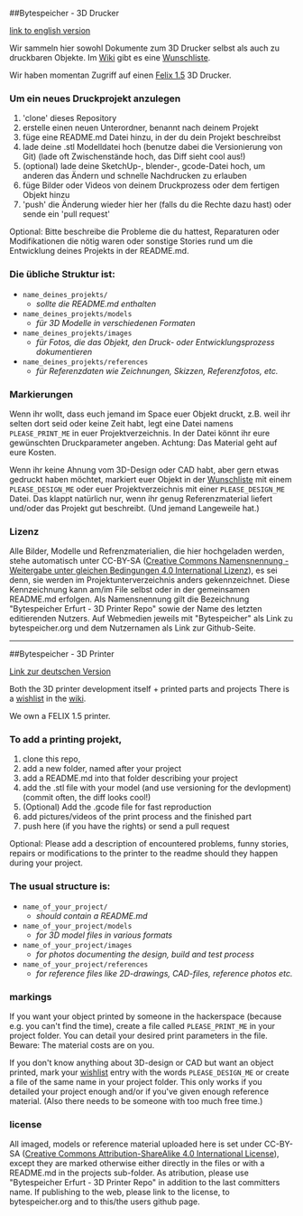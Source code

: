 ##Bytespeicher - 3D Drucker

[link to english version](#bytespeicher---3d-printer)

Wir sammeln hier sowohl Dokumente zum 3D Drucker selbst als auch zu druckbaren Objekte.
Im [Wiki](https://github.com/Bytespeicher/3D_Printer/wiki) gibt es eine [Wunschliste](https://github.com/Bytespeicher/3D_Printer/wishlist).


Wir haben momentan Zugriff auf einen [Felix 1.5](http://shop.felixprinters.com/) 3D Drucker.

### Um ein neues Druckprojekt anzulegen

1. 'clone' dieses Repository
2. erstelle einen neuen Unterordner, benannt nach deinem Projekt
3. füge eine README.md Datei hinzu, in der du dein Projekt beschreibst
4. lade deine .stl Modelldatei hoch (benutze dabei die Versionierung von Git) (lade oft Zwischenstände hoch, das Diff sieht cool aus!)
5. (optional) lade deine SketchUp-, blender-, gcode-Datei hoch, um anderen das Ändern und schnelle Nachdrucken zu erlauben
6. füge Bilder oder Videos von deinem Druckprozess oder dem fertigen Objekt hinzu
7. 'push' die Änderung wieder hier her (falls du die Rechte dazu hast) oder sende ein 'pull request'

Optional: Bitte beschreibe die Probleme die du hattest, Reparaturen oder Modifikationen die nötig waren oder sonstige Stories rund um die Entwicklung deines Projekts in der README.md. 

### Die übliche Struktur ist:
- `name_deines_projekts/`  
    - *sollte die README.md enthalten*  
- `name_deines_projekts/models`  
    - *für 3D Modelle in verschiedenen Formaten*  
- `name_deines_projekts/images`  
    - *für Fotos, die das Objekt, den Druck- oder Entwicklungsprozess dokumentieren*  
- `name_deines_projekts/references`  
    - *für Referenzdaten wie Zeichnungen, Skizzen, Referenzfotos, etc.*  

### Markierungen
Wenn ihr wollt, dass euch jemand im Space euer Objekt druckt, z.B. weil ihr selten dort seid oder keine Zeit habt,
legt eine Datei namens `PLEASE_PRINT_ME` in euer Projektverzeichnis. In der Datei könnt ihr eure gewünschten Druckparameter angeben. Achtung: Das Material geht auf eure Kosten.

Wenn ihr keine Ahnung vom 3D-Design oder CAD habt, aber gern etwas gedruckt haben möchtet, markiert euer Objekt in der [Wunschliste](https://github.com/Bytespeicher/3D_Printer/wiki/wishlist) mit einem `PLEASE_DESIGN_ME` oder euer Projektverzeichnis mit einer `PLEASE_DESIGN_ME` Datei. Das klappt natürlich nur, wenn ihr genug Referenzmaterial liefert und/oder das Projekt gut beschreibt. (Und jemand Langeweile hat.)

### Lizenz
Alle Bilder, Modelle und Refrenzmaterialien, die hier hochgeladen werden, stehe automatisch unter CC-BY-SA ([Creative Commons Namensnennung - Weitergabe unter gleichen Bedingungen 4.0 International Lizenz](https://creativecommons.org/licenses/by-sa/4.0/)), es sei denn, sie werden im Projektunterverzeichnis anders gekennzeichnet. Diese Kennzeichnung kann am/im File selbst oder in der gemeinsamen README.md erfolgen. Als Namensnennung gilt die Bezeichnung "Bytespeicher Erfurt - 3D Printer Repo" sowie der Name des letzten editierenden Nutzers. Auf Webmedien jeweils mit "Bytespeicher" als Link zu bytespeicher.org und dem Nutzernamen als Link zur Github-Seite.

----------------------------------------------------------------------------------------------------
##Bytespeicher - 3D Printer

[Link zur deutschen Version](#bytespeicher---3d-drucker)

Both the 3D printer development itself + printed parts and projects
There is a [wishlist](https://github.com/Bytespeicher/3D_Printer/wishlist) in the [wiki](https://github.com/Bytespeicher/3D_Printer/wiki).

We own a FELIX 1.5 printer. 

### To add a printing projekt, 

1. clone this repo, 
2. add a new folder, named after your project
3. add a README.md into that folder describing your project
4. add the .stl file with your model (and use versioning for the devlopment) (commit often, the diff looks cool!)
5. (Optional) Add the .gcode file for fast reproduction
6. add pictures/videos of the print process and the finished part
7. push here (if you have the rights) or send a pull request

Optional: Please add a description of encountered problems, funny stories, repairs or modifications to the printer to the readme should they happen during your project.

### The usual structure is:
- `name_of_your_project/`  
    - *should contain a README.md*  
- `name_of_your_project/models`  
    - *for 3D model files in various formats*  
- `name_of_your_project/images`  
    - *for photos documenting the design, build and test process*  
- `name_of_your_project/references`  
    - *for reference files like 2D-drawings, CAD-files, reference photos etc.*  

### markings
If you want your object printed by someone in the hackerspace (because e.g. you can't find the time), create a file called
 `PLEASE_PRINT_ME` in your project folder. You can detail your desired print parameters in the file. Beware: The material costs are on you.
 
If you don't know anything about 3D-design or CAD but want an object printed, mark your [wishlist](https://github.com/Bytespeicher/3D_Printer/wiki/wishlist) entry with
the words `PLEASE_DESIGN_ME` or create a file of the same name in your project folder. This only works if you detailed your project enough and/or if you've given enough reference material. (Also there needs to be someone with too much free time.)

### license
All imaged, models or reference material uploaded here is set under CC-BY-SA ([Creative Commons Attribution-ShareAlike 4.0 International License](https://creativecommons.org/licenses/by-sa/4.0/)), except they are marked otherwise either directly in the files or with a README.md in the projects sub-folder. As atribution, please use "Bytespeicher Erfurt - 3D Printer Repo" in addition to the last committers name. If publishing to the web, please link to the license, to bytespeicher.org and to this/the users github page.
